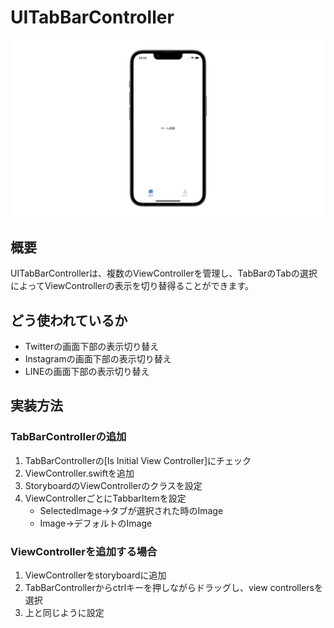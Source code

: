 # UITabBarController
![UITabBarController](UITabBarController.gif)

## 概要
UITabBarControllerは、複数のViewControllerを管理し、TabBarのTabの選択によってViewControllerの表示を切り替得ることができます。

## どう使われているか
- Twitterの画面下部の表示切り替え
- Instagramの画面下部の表示切り替え
- LINEの画面下部の表示切り替え

## 実装方法
### TabBarControllerの追加
1. TabBarControllerの[Is Initial View Controller]にチェック
2. ViewController.swiftを追加
3. StoryboardのViewControllerのクラスを設定
4. ViewControllerごとにTabbarItemを設定
    - SelectedImage→タブが選択された時のImage
    - Image→デフォルトのImage

### ViewControllerを追加する場合
1. ViewControllerをstoryboardに追加
2. TabBarControllerからctrlキーを押しながらドラッグし、view controllersを選択
3. 上と同じように設定
